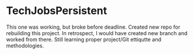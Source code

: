 # TechJobsPersistent

This one was working, but broke before deadline.  Created new repo for rebuilding this project.  In retrospect, I would have created new branch and worked from there.  Still learning proper project/Git ettiqutte and methodologies.  
